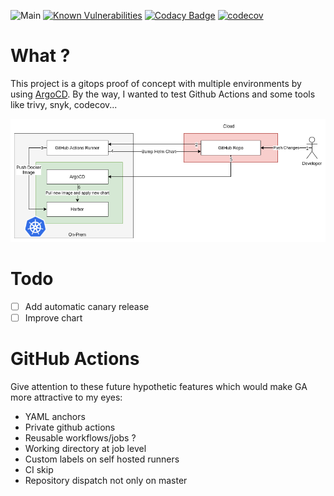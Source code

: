 ![Main](https://github.com/Nomost80/gitops-argocd-poc/workflows/Main/badge.svg) [![Known Vulnerabilities](https://snyk.io/test/github/nomost80/gitops-argocd-poc/badge.svg)](https://snyk.io/test/github/nomost80/gitops-argocd-poc) [![Codacy Badge](https://api.codacy.com/project/badge/Grade/6030ec098dce4363bfb9c969044cd4de)](https://www.codacy.com/manual/Nomost80/gitops-argocd-poc?utm_source=github.com&amp;utm_medium=referral&amp;utm_content=Nomost80/gitops-argocd-poc&amp;utm_campaign=Badge_Grade) [![codecov](https://codecov.io/gh/Nomost80/gitops-argocd-poc/branch/master/graph/badge.svg)](https://codecov.io/gh/Nomost80/gitops-argocd-poc)

# What ?
This project is a gitops proof of concept with multiple environments by using [ArgoCD](https://github.com/argoproj/argo-cd). 
By the way, I wanted to test Github Actions and some tools like trivy, snyk, codecov...

![Architecture](./resources/gitops-poc.png)

# Todo
- [ ] Add automatic canary release
- [ ] Improve chart

# GitHub Actions
Give attention to these future hypothetic features which would make GA more attractive to my eyes:
* YAML anchors
* Private github actions
* Reusable workflows/jobs ?
* Working directory at job level
* Custom labels on self hosted runners
* CI skip
* Repository dispatch not only on master